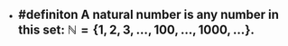 - #definiton A natural number is any number in this set:  $\mathbb{N}=\left\lbrace1,2,3,\ldots,100,\ldots,1000,\ldots\right\rbrace$.
	-